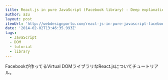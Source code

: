 ```yaml
---
title: React.js in pure JavaScript (Facebook library) - Deep explanation for newbies
author: azu
layout: post
itemUrl: 'http://webdesignporto.com/react-js-in-pure-javascript-facebook-library/'
date: '2014-02-02T13:46:35.993Z'
tags:
  - JavaScript
  - DOM
  - tutorial
  - library
---
```

Facebookが作ってるVirtual DOMライブラリなReact.jsについてチュートリアル。
